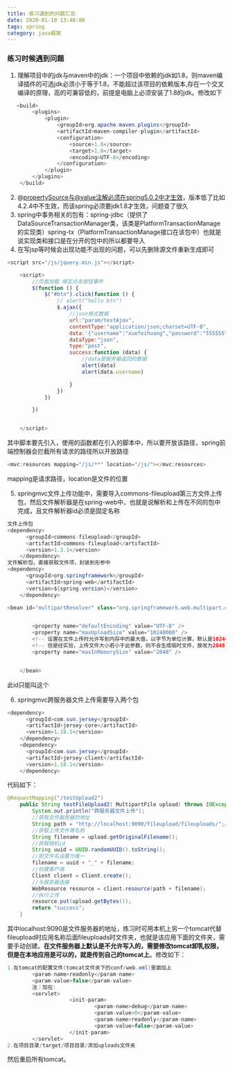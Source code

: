 ```yaml
---
title: 练习遇到的问题汇总
date: 2020-01-10 13:48:00
tags: spring
category: java框架
---
```


### 练习时候遇到问题

1. 理解项目中的jdk与maven中的jdk：一个项目中依赖的jdk如1.8，则maven编译插件的可选jdk必须小于等于1.8，不能超过该项目的依赖版本,存在一个交叉编译的原理，高的可兼容低的，前提是电脑上必须安装了1.8的jdk。修改如下

```java
   <build>
        <plugins>
            <plugin>
                <groupId>org.apache.maven.plugins</groupId>
                <artifactId>maven-compiler-plugin</artifactId>
                <configuration>
                    <source>1.8</source>
                    <target>1.8</target>
                    <encoding>UTF-8</encoding>
                </configuration>
            </plugin>
        </plugins>
    </build>
```

2. @propertySource与@value注解必须在spring5.0.2中才生效，版本低了比如4.2.4中不生效，而该spring必须要jdk1.8才生效，问题查了很久
3. spring中事务相关的包有：spring-jdbc（提供了DataSourceTransactionManager类，该类是PlatformTransactionManage的实现类）spring-tx（PlatformTransactionManage接口在该包中）也就是说实现类和接口是在分开的包中的所以都要导入
4. 在写jsp等时候会出现功能不出现的问题，可以先删除源文件重新生成即可

```javascript
<script src="/js/jquery.min.js"></script>

    <script>
        //页面加载 绑定点击按钮事件
        $(function () {
            $("#btn").click(function () {
                // alert("hello btn")
                $.ajax({
                    //json格式数据
                    url:"param/testAjax",
                    contentType:"application/json;charset=UTF-8",
                    data:'{"username":"xuefeihuang","password":"555555","money":"77.9"}',
                    dataType:"json",
                    type:"post",
                    success:function (data) {
                        //data是服务器返回的数据
                        alert(data)
                        alert(data.username)

                    }
                })
            })

        })


    </script>
```

其中脚本要先引入，使用的函数都在引入的脚本中，所以要开放该路径，spring前端控制器会拦截所有请求的路径所以开放路径

```java
<mvc:resources mapping="/js/**" location="/js/"></mvc:resources>
```

mapping是请求路径，location是文件的位置

5. springmvc文件上传功能中，需要导入commons-fileupload第三方文件上传包，然后文件解析器是在spring-web中，也就是说解析和上传在不同的包中完成，且文件解析器id必须是固定名称

```java
文件上传包
<dependency>
      <groupId>commons-fileupload</groupId>
      <artifactId>commons-fileupload</artifactId>
      <version>1.3.1</version>
    </dependency>
文件解析包，直接获取文件项，封装到形参中
<dependency>
      <groupId>org.springframework</groupId>
      <artifactId>spring-web</artifactId>
      <version>${spring.version}</version>
    </dependency>
```

```java
<bean id="multipartResolver" class="org.springframework.web.multipart.commons.CommonsMultipartResolver">


        <property name="defaultEncoding" value="UTF-8" />
        <property name="maxUploadSize" value="10240000" />
        <!-- 设置在文件上传时允许写到内存中的最大值，以字节为单位计算，默认是10240 -->
        <!-- 但是经实验，上传文件大小若小于此参数，则不会生成临时文件，故改为2048 -->
        <property name="maxInMemorySize" value="2048" />


    </bean>
```

此id只能叫这个

6. springmvc跨服务器文件上传需要导入两个包

```java
<dependency>
      <groupId>com.sun.jersey</groupId>
      <artifactId>jersey-core</artifactId>
      <version>1.18.1</version>
    </dependency>
    <dependency>
      <groupId>com.sun.jersey</groupId>
      <artifactId>jersey-client</artifactId>
      <version>1.18.1</version>
    </dependency>
```

代码如下：

```java
@RequestMapping("/testUpload2")
    public String testFileUpload2( MultipartFile upload) throws IOException {
        System.out.println("跨服务器文件上传");
        //获取文件服务器的地址
        String path = "http://localhost:9090/fileupload/fileuploads/";//注意最后的/后面拼接要用
        //获取上传文件等名称
        String filename = upload.getOriginalFilename();
        //获取随机id
        String uuid = UUID.randomUUID().toString();
        //把文件名设置为唯一
        filename = uuid + "_" + filename;
        //创建客户端
        Client client = Client.create();
        //与服务器连接
        WebResource resource = client.resource(path + filename);
        //执行上传
        resource.put(upload.getBytes());
        return "success";
    }
```

其中localhost:9090是文件服务器的地址，练习时可用本机上另一个tomcat代替fileupload时应用名称后面fileuploads时文件夹，也就是该应用下面的文件夹，需要手动创建。**在文件服务器上默认是不允许写入的，需要修改tomcat卸乳权限，但是在本地应用是可以的，就是传到自己的tomcat上**。修改如下：

```java
1.在tomcat的配置文件(tomcat文件夹下的conf/web.xml)里面加上
		<param-name>readonly</param-name>
		<param-value>false</param-value>
		注：加在:
		<servlet>
					<init-param>
				            <param-name>debug</param-name>
				            <param-value>0</param-value>
							<param-name>readonly</param-name>
							<param-value>false</param-value>
	        		</init-param>
		</servlet>
2.在项目目录/target/项目目录/添加uploads文件夹


```

然后重启所有tomcat。
